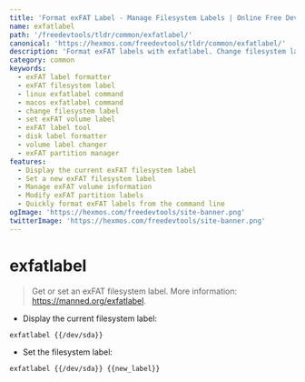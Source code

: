 ```yaml
---
title: 'Format exFAT Label - Manage Filesystem Labels | Online Free DevTools by Hexmos'
name: exfatlabel
path: '/freedevtools/tldr/common/exfatlabel/'
canonical: 'https://hexmos.com/freedevtools/tldr/common/exfatlabel/'
description: 'Format exFAT labels with exfatlabel. Change filesystem labels and manage drive information. Free online tool, no registration required.'
category: common
keywords:
  - exFAT label formatter
  - exFAT filesystem label
  - linux exfatlabel command
  - macos exfatlabel command
  - change filesystem label
  - set exFAT volume label
  - exFAT label tool
  - disk label formatter
  - volume label changer
  - exFAT partition manager
features:
  - Display the current exFAT filesystem label
  - Set a new exFAT filesystem label
  - Manage exFAT volume information
  - Modify exFAT partition labels
  - Quickly format exFAT labels from the command line
ogImage: 'https://hexmos.com/freedevtools/site-banner.png'
twitterImage: 'https://hexmos.com/freedevtools/site-banner.png'
---
```


# exfatlabel

> Get or set an exFAT filesystem label.
> More information: <https://manned.org/exfatlabel>.

- Display the current filesystem label:

`exfatlabel {{/dev/sda}}`

- Set the filesystem label:

`exfatlabel {{/dev/sda}} {{new_label}}`
